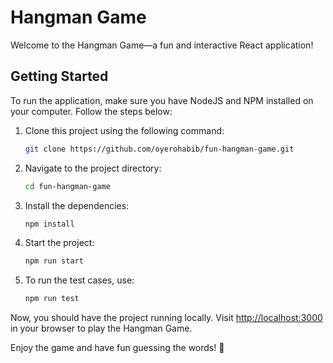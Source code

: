 # Hangman Game

Welcome to the Hangman Game—a fun and interactive React application!

## Getting Started

To run the application, make sure you have NodeJS and NPM installed on your computer. Follow the steps below:

1. Clone this project using the following command:

   ```bash
   git clone https://github.com/oyerohabib/fun-hangman-game.git
   ```

2. Navigate to the project directory:

   ```bash
   cd fun-hangman-game
   ```

3. Install the dependencies:

   ```bash
   npm install
   ```

4. Start the project:

   ```bash
   npm run start
   ```

5. To run the test cases, use:

   ```bash
   npm run test
   ```

Now, you should have the project running locally. Visit <http://localhost:3000> in your browser to play the Hangman Game.

Enjoy the game and have fun guessing the words! 🎉
